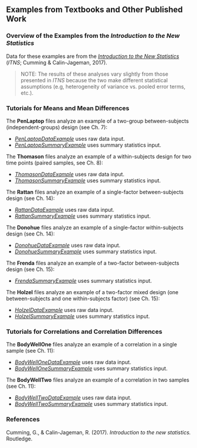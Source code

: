 ## Examples from Textbooks and Other Published Work

### Overview of the Examples from the *Introduction to the New Statistics*

Data for these examples are from the *[Introduction to the New Statistics](https://thenewstatistics.com/itns/ "Introduction to the New Statistics")* (*ITNS*; Cumming & Calin-Jageman, 2017).

> NOTE: The results of these analyses vary slightly from those presented in *ITNS* because the two make different statistical assumptions (e.g, heterogeneity of variance vs. pooled error terms, etc.).

### Tutorials for Means and Mean Differences

The **PenLaptop** files analyze an example of a two-group between-subjects (independent-groups) design (see Ch. 7):

- [*PenLaptopDataExample*](./PenLaptopDataExample.md) uses raw data input.
- [*PenLaptopSummaryExample*](./PenLaptopSummaryExample.md) uses summary statistics input.

The **Thomason** files analyze an example of a within-subjects design for two time points (paired samples, see Ch. 8):

- [*ThomasonDataExample*](./ThomasonDataExample.md) uses raw data input.
- [*ThomasonSummaryExample*](./ThomasonSummaryExample.md) uses summary statistics input.

The **Rattan** files analyze an example of a single-factor between-subjects design (see Ch. 14):

- [*RattanDataExample*](./RattanDataExample.md) uses raw data input.
- [*RattanSummaryExample*](./RattanSummaryExample.md) uses summary statistics input.

The **Donohue** files analyze an example of a single-factor within-subjects design (see Ch. 14):

- [*DonohueDataExample*](./DonohueDataExample.md) uses raw data input.
- [*DonohueSummaryExample*](./DonohueSummaryExample.md) uses summary statistics input.

The **Frenda** files analyze an example of a two-factor between-subjects design (see Ch. 15):

- [*FrendaSummaryExample*](./FrendaSummaryExample.md) uses summary statistics input.

The **Holzel** files analyze an example of a two-factor mixed design (one between-subjects and one within-subjects factor) (see Ch. 15):

- [*HolzelDataExample*](./HolzelDataExample.md) uses raw data input.
- [*HolzelSummaryExample*](./HolzelSummaryExample.md) uses summary statistics input.

### Tutorials for Correlations and Correlation Differences

The **BodyWellOne** files analyze an example of a correlation in a single sample (see Ch. 11):

- [*BodyWellOneDataExample*](./BodyWellOneDataExample.md) uses raw data input.
- [*BodyWellOneSummaryExample*](./BodyWellOneSummaryExample.md) uses summary statistics input.

The **BodyWellTwo** files analyze an example of a correlation in two samples (see Ch. 11):

- [*BodyWellTwoDataExample*](./BodyWellTwoDataExample.md) uses raw data input.
- [*BodyWellTwoSummaryExample*](./BodyWellTwoSummaryExample.md) uses summary statistics input.

### References

Cumming, G., & Calin-Jageman, R. (2017). *Introduction to the new statistics.* Routledge.
